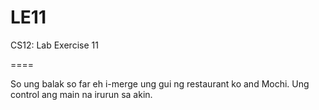 LE11
====

CS12: Lab Exercise 11

====

So ung balak so far eh i-merge ung gui ng restaurant ko and Mochi. Ung control ang main na irurun sa akin.
